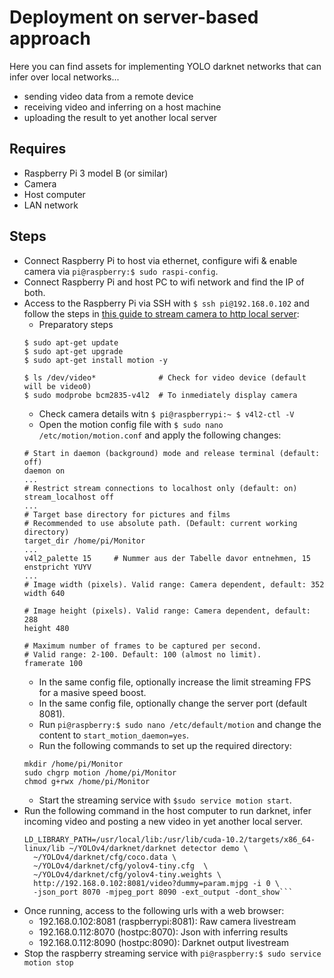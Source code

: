 # Deployment on server-based approach
Here you can find assets for implementing YOLO darknet networks that can infer over local networks...
- sending video data from a remote device
- receiving video and inferring on a host machine
- uploading the result to yet another local server

## Requires
- Raspberry Pi 3 model B (or similar)
- Camera
- Host computer
- LAN network

## Steps
- Connect Raspberry Pi to host via ethernet, configure wifi & enable camera via `pi@raspberry:$ sudo raspi-config`.
- Connect Raspberry Pi and host PC to wifi network and find the IP of both.
- Access to the Raspberry Pi via SSH with `$ ssh pi@192.168.0.102` and follow the steps in [this guide to stream camera to http local server](https://tutorials-raspberrypi.com/raspberry-pi-security-camera-livestream-setup/):
    - Preparatory steps
    ```
    $ sudo apt-get update
    $ sudo apt-get upgrade
    $ sudo apt-get install motion -y
        
    $ ls /dev/video*              # Check for video device (default will be video0)
    $ sudo modprobe bcm2835-v4l2  # To inmediately display camera
    ```
    - Check camera details witn `$ pi@raspberrypi:~ $ v4l2-ctl -V`
    - Open the motion config file with `$ sudo nano /etc/motion/motion.conf` and apply the following changes:
    ```
    # Start in daemon (background) mode and release terminal (default: off)
    daemon on
    ...
    # Restrict stream connections to localhost only (default: on)
    stream_localhost off
    ...
    # Target base directory for pictures and films
    # Recommended to use absolute path. (Default: current working directory)
    target_dir /home/pi/Monitor
    ...
    v4l2_palette 15     # Nummer aus der Tabelle davor entnehmen, 15 enstpricht YUYV
    ... 
    # Image width (pixels). Valid range: Camera dependent, default: 352 
    width 640 

    # Image height (pixels). Valid range: Camera dependent, default: 288 
    height 480 
    
    # Maximum number of frames to be captured per second. 
    # Valid range: 2-100. Default: 100 (almost no limit). 
    framerate 100 
    ```
    - In the same config file, optionally increase the limit streaming FPS for a masive speed boost.
    - In the same config file, optionally change the server port (default 8081).
    - Run `pi@raspberry:$ sudo nano /etc/default/motion` and change the content to `start_motion_daemon=yes`.
    - Run the following commands to set up the required directory:
    ```
    mkdir /home/pi/Monitor
    sudo chgrp motion /home/pi/Monitor
    chmod g+rwx /home/pi/Monitor
    ```
    - Start the streaming service with `$sudo service motion start`.
- Run the following command in the host computer to run darknet, infer incoming video and posting a new video in yet another local server.
    ```
    LD_LIBRARY_PATH=/usr/local/lib:/usr/lib/cuda-10.2/targets/x86_64-linux/lib ~/YOLOv4/darknet/darknet detector demo \
      ~/YOLOv4/darknet/cfg/coco.data \
      ~/YOLOv4/darknet/cfg/yolov4-tiny.cfg  \
      ~/YOLOv4/darknet/cfg/yolov4-tiny.weights \
      http://192.168.0.102:8081/video?dummy=param.mjpg -i 0 \
      -json_port 8070 -mjpeg_port 8090 -ext_output -dont_show```
- Once running, access to the following urls with a web browser:
  - 192.168.0.102:8081 (raspberrypi:8081): Raw camera livestream
  - 192.168.0.112:8070 (hostpc:8070): Json with inferring results
  - 192.168.0.112:8090 (hostpc:8090): Darknet output livestream
- Stop the raspberry streaming service with `pi@raspberry:$ sudo service motion stop` 
